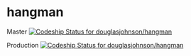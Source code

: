 # hangman

Master
[ ![Codeship Status for douglasjohnson/hangman](https://codeship.com/projects/d3f171d0-d487-0133-39b8-0af10aec3b5e/status?branch=master)](https://codeship.com/projects/142432)

Production
[ ![Codeship Status for douglasjohnson/hangman](https://codeship.com/projects/d3f171d0-d487-0133-39b8-0af10aec3b5e/status?branch=production)](https://codeship.com/projects/142432)